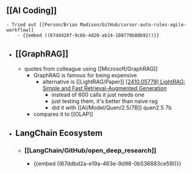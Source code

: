 ## [[AI Coding]]
	- Tried out [[Person/Brian Madison/GitHub/cursor-auto-rules-agile-workflow]]
		- {{embed ((67dd428f-9c6b-4d20-ab14-188778b80b92))}}
- ## [[GraphRAG]]
	- quotes from colleague using [[Microsoft/GraphRAG]]
		- GraphRAG is famous for being expensive
			- alternative is [[LightRAG/Paper]] [[2410.05779] LightRAG: Simple and Fast Retrieval-Augmented Generation](https://arxiv.org/abs/2410.05779)
				- instead of 600 calls it just needs one
				- just testing them, it's better than naive rag
				- did it with [[AI/Model/Quen/2.5/7B]] quen2.5 7b
		- compares it to [[OLAP]]
- ## LangChain Ecosystem
	- ### [[LangChain/GitHub/open_deep_research]]
		- {{embed ((67ddbd2a-e19a-463e-9d98-0b536883ce59))}}